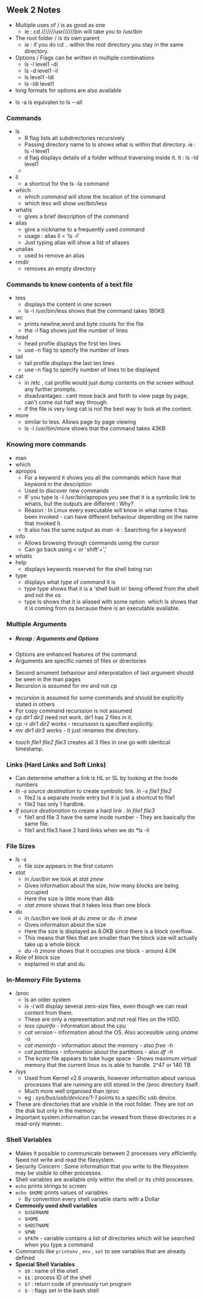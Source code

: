 ## Week 2 Notes

* Multiple uses of / is as good as one
  - ie : cd ///////usr//////bin will take you to /usr/bin
* The root folder / is its own parent
  - ie : if you do cd .. within the root directory you stay in the same directory.
* Options / Flags can be written in multiple combinations
  - ls -l level1 -di
  - ls -d level1 -il
  - ls level1 -ldi
  - ls -ldi level1
 * long formats for options are also available
  - ls -a is equivalen to ls --all


### Commands
* ls
  - R flag lists all subdirectories recursively 
  - Passing directory name to ls shows what is within that directory. ie : ls -l level1 
  - d flag displays details of a folder without traversing inside it. it : ls -ld level1 
  - 
* ll
  - a shortcut for the ls -la command
* which
  - which *command* will show the location of the command
  - which less will show usr/bin/less
* whatis
  - gives a brief description of the command
* alias 
  - give a nickname to a frequently used command
  - usage : alias ll = 'ls -l'
  - Just typing alias will show a list of aliases
* unalias 
  - used to remove an alias
* rmdir
  - removes an empty directory

### Commands to know contents of a text file

* less
  - displays the content in one screen
  - ls -l /usr/bin/less shows that the command takes 180KB
* wc
  - prints newline,word and byte counts for the file
  - the -l flag shows just the number of lines
* head
  - head profile displays the first ten lines
  - use -n flag to specify the number of lines
* tail
  - tail profile displays the last ten lines
  - use -n flag to specify number of lines to be displayed
* cat
  - in /etc , cat profile would just dump contents on the screen without any further prompts.
  - disadvantages : cant move back and forth to view page by page, can't come out half way through.
  - if the file is very long cat is not the best way to look at the content.
* more
  - similar to less. Allows page by page viewing
  - ls -l /usr/bin/more shows that the command takes 43KB

### Knowing more commands
* man
* which
* apropos
  - For a keyword it shows you all the commands which have that keyword in the description
  - Used to discover new commands
  - IF you type ls -l /usr/bin/apropos you see that it is a symbolic link to whatis, but the outputs are different : Why?
  - Reason : In Linux every executable will know in what name it has been invoked - can have different behaviour depending on the name that invoked it.
  - It also has the same output as *man -k* : Searching for a keyword
* info
  - Allows browsing through commands using the cursor 
  - Can go back using *<* or 'shift'+','
* whatis
* help
  - displays keywords reserved for the shell being run
* type
  - displays what type of command it is 
  - type type shows that it is a 'shell built in' being offered from the shell and not the os
  - type ls shows that it is aliased with some option. which ls shows that it is coming from os because there is an executable available.
 ### Multiple Arguments
 * ##### Recap : Arguments and Options
  - Options are enhanced features of the command
  - Arguments are specific names of files or directories 
 * Second arrument behaviour and interpratation of last argument should be seen in the man pages
 * Recursion is assumed for *mv* and not *cp*
  - recursion is assumed for some commands and should be explicitly stated in others
  - For copy command recurssion is not assumed
  - *cp dir1 dir2* need not work. dir1 has 2 files in it.
  - *cp -r dir1 dir2* works - recurssion is specified explicitly.
  - *mv dir1 dir3* works - it just renames the directory.
 * *touch file1 file2 file3* creates all 3 files in one go with identical timestamp.
 
 ### Links (Hard Links and Soft Links)
* Can determine whether a link is HL or SL by looking at the Inode numbers
* *ln -s source destination* to create symbolic link. *ln -s file1 file2*
  - file2 is a separate inode entry but it is just a shortcut to file1
  - file2 has only 1 hardlink.
* *lf source destionation* to create a hard link . *ln file1 file3*
  - file1 and file 3 have the same inode number - They are basically the same file.
  - file1 and file3 have 2 hard links when we do *ls -li

### File Sizes 
* *ls -s*
  - file size appears in the first column
* *stat*
  - in */usr/bin* we look at *stat znew*
  - Gives information about the size, how many blocks are being occupied
  - Here the size is little more than 4kb
  - *stat zmore* shows that it takes less than one block
* *du*
  - in */usr/bin* we look at *du znew* or *du -h znew*
  - Gives information about the size
  - Here the size is displayed as 8.0KB since there is a block overflow.
  - This means that files that are smaller than the block size will actually take up a whole block
  - *du -h zmore* shows that it occupies one block - around 4.0K
* Role of block size
  - explained in stat and du

### In-Memory File Systems
* /proc
  - Is an older system 
  - *ls -l* will display several zero-size files, even though we can read content from them.
  - These are only a representation and not real files on the HDD.
  - *less cpuinfo* - information about the cpu
  - *cat version* - information about the OS. Also accessible using *uname -a*
  - *cat meminfo* - information about the memory - also *free -h*
  - *cat partitions* - information about the partitions - also *df -h* 
  - The *kcore* file appears to take huge space - Shows maximum virtual memory that the current linux os is able to handle. 2^47 or 140 TB
* /sys
  - Used from Kernel v2.6 onwards, however information about various processes that are running are still stored in the /proc directory itself.
  - Much more well organised than /proc
  - eg : *sys/bus/usb/devices/1-1* points to a specific usb device. 
* These are directories that are visible in the root folder. They are not on the disk but only in the memory.
* Important system information can be viewed from these directories in a read-only manner.

### Shell Variables 
* Makes it possible to communicate between 2 processes very efficiently. Need not write and read the filesystem.
* Security Concern : Some information that you write to the filesystem may be visible to other processes.
* Shell variables are available only within the shell or its child processes.
* `echo` prints strings to screen
* `echo $HOME` prints values of variables
  - By convention every shell variable starts with a Dollar
* **Commonly used shell variables**
  - `$USERNAME`
  - `$HOME`
  - `$HOSTNAME`
  - `$PWD`
  - `$PATH` - variable contains a list of directories which will be searched when you type a command
* Commands like `printenv` , `env` , `set` to see variables that are already defined
* **Special Shell Variables**
  - `$0` : name of the shell
  - `$$` : process ID of the shell
  - `$?` : return code of previously run program
  - `$-` : flags set in the bash shell
